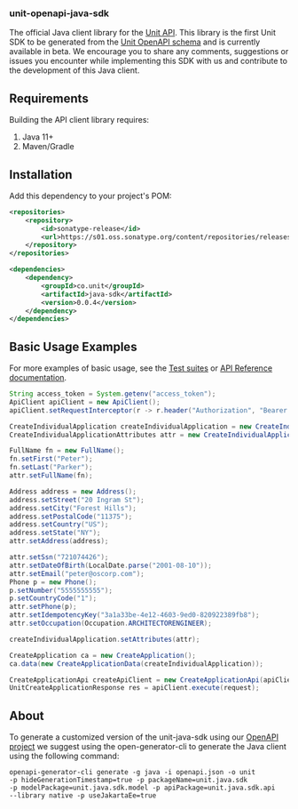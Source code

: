 ### unit-openapi-java-sdk

The official Java client library for the [Unit API](https://unit.co/docs/api/). This library is the first Unit SDK to be generated from the [Unit OpenAPI schema](https://github.com/unit-finance/openapi-unit-sdk) and is currently available in beta. We encourage you to share any comments, suggestions or issues you encounter while implementing this SDK with us and contribute to the development of this Java client.


## Requirements

Building the API client library requires:

1. Java 11+
2. Maven/Gradle

## Installation
Add this dependency to your project's POM:
```xml
<repositories>
    <repository>
        <id>sonatype-release</id>
        <url>https://s01.oss.sonatype.org/content/repositories/releases/</url>
    </repository>
</repositories>

<dependencies>
    <dependency>
        <groupId>co.unit</groupId>
        <artifactId>java-sdk</artifactId>
        <version>0.0.4</version>
    </dependency>
</dependencies>
```
## Basic Usage Examples

For more examples of basic usage, see the [Test suites](https://github.com/unit-finance/unit-openapi-java-sdk/tree/main/src/test/java/org/openapitools/client) or [API Reference documentation](https://docs.unit.co/).

```java
String access_token = System.getenv("access_token");
ApiClient apiClient = new ApiClient();
apiClient.setRequestInterceptor(r -> r.header("Authorization", "Bearer " + access_token));

CreateIndividualApplication createIndividualApplication = new CreateIndividualApplication();
CreateIndividualApplicationAttributes attr = new CreateIndividualApplicationAttributes();

FullName fn = new FullName();
fn.setFirst("Peter");
fn.setLast("Parker");
attr.setFullName(fn);

Address address = new Address();
address.setStreet("20 Ingram St");
address.setCity("Forest Hills");
address.setPostalCode("11375");
address.setCountry("US");
address.setState("NY");
attr.setAddress(address);

attr.setSsn("721074426");
attr.setDateOfBirth(LocalDate.parse("2001-08-10"));
attr.setEmail("peter@oscorp.com");
Phone p = new Phone();
p.setNumber("5555555555");
p.setCountryCode("1");
attr.setPhone(p);
attr.setIdempotencyKey("3a1a33be-4e12-4603-9ed0-820922389fb8");
attr.setOccupation(Occupation.ARCHITECTORENGINEER);

createIndividualApplication.setAttributes(attr);

CreateApplication ca = new CreateApplication();
ca.data(new CreateApplicationData(createIndividualApplication));

CreateApplicationApi createApiClient = new CreateApplicationApi(apiClient);
UnitCreateApplicationResponse res = apiClient.execute(request);
```

## About
To generate a customized version of the unit-java-sdk using our [OpenAPI project](https://github.com/unit-finance/openapi-unit-sdk)
we suggest using the open-generator-cli to generate the Java client using the following command:
```commandline
openapi-generator-cli generate -g java -i openapi.json -o unit 
-p hideGenerationTimestamp=true -p packageName=unit.java.sdk 
-p modelPackage=unit.java.sdk.model -p apiPackage=unit.java.sdk.api 
--library native -p useJakartaEe=true
```
